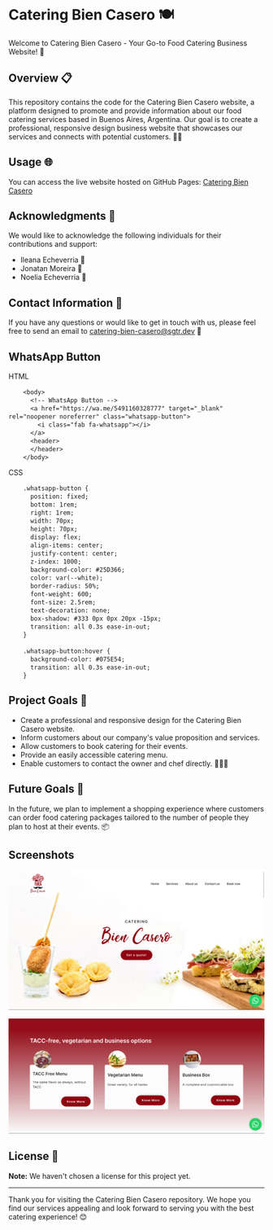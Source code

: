 # Catering Bien Casero 🍽️

Welcome to Catering Bien Casero - Your Go-to Food Catering Business Website! 🎉

## Overview 📋

This repository contains the code for the Catering Bien Casero website, a platform designed to promote and provide information about our food catering services based in Buenos Aires, Argentina. Our goal is to create a professional, responsive design business website that showcases our services and connects with potential customers. 🌮🍰

## Usage 🌐

You can access the live website hosted on GitHub Pages: [Catering Bien Casero](https://stefanoturcarelli.github.io/catering-bien-casero/)

## Acknowledgments 🙏

We would like to acknowledge the following individuals for their contributions and support:

- Ileana Echeverria 🙌
- Jonatan Moreira 🙌
- Noelia Echeverria 🙌

## Contact Information 📧

If you have any questions or would like to get in touch with us, please feel free to send an email to [catering-bien-casero@sgtr.dev](mailto:catering-bien-casero@sgtr.dev) 📩

## WhatsApp Button
HTML  

        <body>
          <!-- WhatsApp Button -->
          <a href="https://wa.me/5491160328777" target="_blank" rel="noopener noreferrer" class="whatsapp-button">
            <i class="fab fa-whatsapp"></i>
          </a>
          <header>
          </header>
        </body>

CSS  

        .whatsapp-button {
          position: fixed;
          bottom: 1rem;
          right: 1rem;
          width: 70px;
          height: 70px;
          display: flex;
          align-items: center;
          justify-content: center;
          z-index: 1000;
          background-color: #25D366;
          color: var(--white);
          border-radius: 50%;
          font-weight: 600;
          font-size: 2.5rem;
          text-decoration: none;
          box-shadow: #333 0px 0px 20px -15px;
          transition: all 0.3s ease-in-out;
        }
        
        .whatsapp-button:hover {
          background-color: #075E54;
          transition: all 0.3s ease-in-out;
        }

## Project Goals 🎯

- Create a professional and responsive design for the Catering Bien Casero website.
- Inform customers about our company's value proposition and services.
- Allow customers to book catering for their events.
- Provide an easily accessible catering menu.
- Enable customers to contact the owner and chef directly. 🍴👨‍🍳

## Future Goals 🚀

In the future, we plan to implement a shopping experience where customers can order food catering packages tailored to the number of people they plan to host at their events. 📦

## Screenshots
![Home page](https://raw.githubusercontent.com/stefanoturcarelli/catering-bien-casero/main/assets/img/Screenshot%202023-10-10%20134642.png)

![Flexbox cards](https://raw.githubusercontent.com/stefanoturcarelli/catering-bien-casero/main/assets/img/Screenshot%202023-10-10%20134703.png)

## License 📄

**Note:** We haven't chosen a license for this project yet.

---

Thank you for visiting the Catering Bien Casero repository. We hope you find our services appealing and look forward to serving you with the best catering experience! 😊
